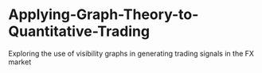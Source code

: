 # Applying-Graph-Theory-to-Quantitative-Trading
Exploring the use of visibility graphs in generating trading signals in the FX market
